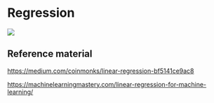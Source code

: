 # Regression 
![](https://www.google.com/search?q=regression+puns&tbm=isch&source=iu&ictx=1&fir=yZ_3_Bta8Z7VpM%253A%252C5HA2zIxqJch6HM%252C_&vet=1&usg=AI4_-kTu8ULRUvMsQbCd9JmKW3hlR0_QVg&sa=X&ved=2ahUKEwj7gpbKkYzlAhUBLY8KHXDfDKsQ9QEwAnoECAcQDA#imgrc=yZ_3_Bta8Z7VpM:)
## Reference material

https://medium.com/coinmonks/linear-regression-bf5141ce9ac8

https://machinelearningmastery.com/linear-regression-for-machine-learning/
